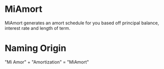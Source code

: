 # MiAmort
MiAmort generates an amort schedule for you based off principal balance, interest rate and length of term.

# Naming Origin
"Mi Amor" + "Amortization" = "MiAmort"
